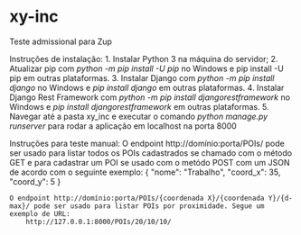 # xy-inc
Teste admissional para Zup

Instruções de instalação:
	1. Instalar Python 3 na máquina do servidor;
	2. Atualizar pip com *python -m pip install -U pip* no Windows e pip install -U pip em outras plataformas.
	3. Instalar Django com *python -m pip install django* no Windows e *pip install django* em outras plataformas.
	4. Instalar Django Rest Framework com *python -m pip install djangorestframework* no Windows e *pip install djangorestframework* em outras plataformas.
	5. Navegar até a pasta xy_inc e executar o comando *python manage.py runserver* para rodar a aplicação em localhost na porta 8000
	
Instruções para teste manual:
	O endpoint http://domínio:porta/POIs/ pode ser usado para listar todos os POIs cadastrados se chamado com o método GET e para cadastrar um POI se usado com o metódo POST com um JSON de acordo com o seguinte exemplo:
		{
			"nome": "Trabalho",
			"coord_x": 35,
			"coord_y": 5
		}
	
	O endpoint http://domínio:porta/POIs/{coordenada X}/{coordenada Y}/{d-max}/ pode ser usado para listar POIs por proximidade. Segue um exemplo de URL:
		http://127.0.0.1:8000/POIs/20/10/10/